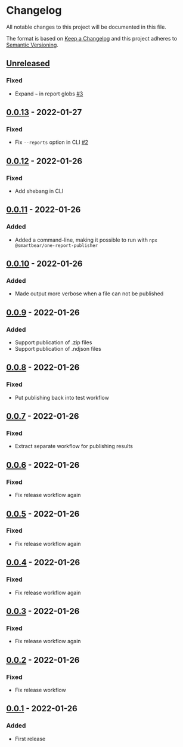 # Changelog

All notable changes to this project will be documented in this file.

The format is based on [Keep a Changelog](https://keepachangelog.com/en/1.0.0/)
and this project adheres to [Semantic Versioning](https://semver.org/spec/v2.0.0.html).

## [Unreleased]

### Fixed

- Expand `~` in report globs [#3](https://github.com/SmartBear/one-report-publisher/pull/2)

## [0.0.13] - 2022-01-27

### Fixed

- Fix `--reports` option in CLI [#2](https://github.com/SmartBear/one-report-publisher/pull/2)

## [0.0.12] - 2022-01-26

### Fixed

- Add shebang in CLI

## [0.0.11] - 2022-01-26

### Added

- Added a command-line, making it possible to run with `npx @smartbear/one-report-publisher`

## [0.0.10] - 2022-01-26

### Added

- Made output more verbose when a file can not be published

## [0.0.9] - 2022-01-26

### Added

- Support publication of .zip files
- Support publication of .ndjson files

## [0.0.8] - 2022-01-26

### Fixed

- Put publishing back into test workflow

## [0.0.7] - 2022-01-26

### Fixed

- Extract separate workflow for publishing results

## [0.0.6] - 2022-01-26

### Fixed

- Fix release workflow again

## [0.0.5] - 2022-01-26

### Fixed

- Fix release workflow again

## [0.0.4] - 2022-01-26

### Fixed

- Fix release workflow again

## [0.0.3] - 2022-01-26

### Fixed

- Fix release workflow again

## [0.0.2] - 2022-01-26

### Fixed

- Fix release workflow

## [0.0.1] - 2022-01-26

### Added

- First release

[unreleased]: https://github.com/smartbear/one-report-publisher/compare/v0.0.13...HEAD
[0.0.13]: https://github.com/smartbear/one-report-publisher/compare/v0.0.12...v0.0.13
[0.0.12]: https://github.com/smartbear/one-report-publisher/compare/v0.0.11...v0.0.12
[0.0.11]: https://github.com/smartbear/one-report-publisher/compare/v0.0.10...v0.0.11
[0.0.10]: https://github.com/smartbear/one-report-publisher/compare/v0.0.9...v0.0.10
[0.0.9]: https://github.com/smartbear/one-report-publisher/compare/v0.0.8...v0.0.9
[0.0.8]: https://github.com/smartbear/one-report-publisher/compare/v0.0.7...v0.0.8
[0.0.7]: https://github.com/smartbear/one-report-publisher/compare/v0.0.6...v0.0.7
[0.0.6]: https://github.com/smartbear/one-report-publisher/compare/v0.0.5...v0.0.6
[0.0.5]: https://github.com/smartbear/one-report-publisher/compare/v0.0.4...v0.0.5
[0.0.4]: https://github.com/smartbear/one-report-publisher/compare/v0.0.3...v0.0.4
[0.0.3]: https://github.com/smartbear/one-report-publisher/compare/v0.0.2...v0.0.3
[0.0.2]: https://github.com/smartbear/one-report-publisher/compare/v0.0.1...v0.0.2
[0.0.1]: https://github.com/smartbear/one-report-publisher/compare/f2861360b67450d42e32f0e6708ea6aa795688d1...v0.0.1
